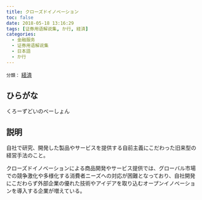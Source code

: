 ```yaml
---
title: クローズドイノベーション
toc: false
date: 2018-05-18 13:16:29
tags: [证券用语解说集, か行, 経済]
categories:
  - 金融服务
  - 证券用语解说集
  - 日本語
  - か行
---
```


`分類：` [経済](/tags/経済/)

## ひらがな

くろーずどいのべーしょん

## 説明

自社で研究、開発した製品やサービスを提供する自前主義にこだわった旧来型の経営手法のこと。

クローズドイノベーションによる商品開発やサービス提供では、グローバル市場での競争激化や多様化する消費者ニーズへの対応が困難となっており、自社開発にこだわらず外部企業の優れた技術やアイデアを取り込むオープンイノベーションを導入する企業が増えている。
